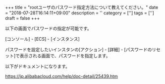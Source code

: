 +++
title = "rootユーザのパスワード指定方法について教えてください。"
date = "2018-07-28T16:14:11+09:00"
description = ''
category = ['']
tags = ['']
draft = false
+++

以下の画面でパスワードの指定が可能です。

[コンソール] - [ECS] - [インスタンス]

パスワードを設定したいインスタンの[アクション] - [詳細] - [パスワードのリセット]で表示される画面で、パスワードを指定します。

以下がドキュメントになります。

https://jp.alibabacloud.com/help/doc-detail/25439.htm
